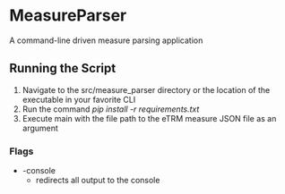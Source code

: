 # MeasureParser
A command-line driven measure parsing application

## Running the Script
  1. Navigate to the src/measure_parser directory or the location of the executable in your favorite CLI
  2. Run the command *pip install -r requirements.txt*
  3. Execute main with the file path to the eTRM measure JSON file as an argument

### Flags
  - -console
    - redirects all output to the console
